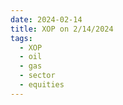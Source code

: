 ```yaml
---
date: 2024-02-14
title: XOP on 2/14/2024
tags: 
  - XOP
  - oil
  - gas
  - sector
  - equities
---
```

<div class="post">
<snapshot-grid 
    :reports="['2024/02/13/CTA/XOP', '2024/02/14/CTA/XOP', '2024/02/14/MTP/XOP']"
    chart="2024/02/14/Chart/XOP"
/>
<p>

</p>
<p>

</p>
</div>